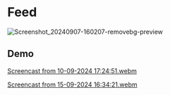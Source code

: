 # Feed  

![Screenshot_20240907-160207-removebg-preview](https://github.com/user-attachments/assets/9f90e689-c90a-4e95-977e-a7d68e81252c)  

## Demo  

[Screencast from 10-09-2024 17:24:51.webm](https://github.com/user-attachments/assets/184f6735-5641-45ea-b9f5-318ac2793315)  

[Screencast from 15-09-2024 16:34:21.webm](https://github.com/user-attachments/assets/6503f9b2-d3e3-40f0-86b4-b644fcdce12a)

